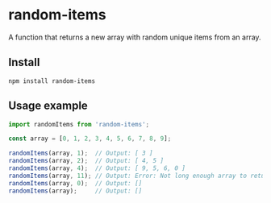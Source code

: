 # random-items
A function that returns a new array with random unique items from an array.

## Install

```
npm install random-items
```

## Usage example

```js
import randomItems from 'random-items';

const array = [0, 1, 2, 3, 4, 5, 6, 7, 8, 9];

randomItems(array, 1);  // Output: [ 3 ]
randomItems(array, 2);  // Output: [ 4, 5 ]
randomItems(array, 4);  // Output: [ 9, 5, 6, 0 ]
randomItems(array, 11); // Output: Error: Not long enough array to return 11 random elements.
randomItems(array, 0);  // Output: []
randomItems(array);     // Output: []
```
